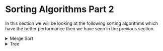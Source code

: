 # Sorting Algorithms Part 2

In this section we will be looking at the following sorting algorithms which have the better performance then we have seen in the previous section.

<details>
  <summary> Merge Sort </summary>

# What is Merge Sort?

- Merge sort is a divide and conquer algorithm.
- It divides input array in two halves, calls itself for the two halves and then merges the two sorted halves.

![mergr sort](./assets/merge_sort_concept.png)

## How does it work?

Let's take the example from the image above and see how merge sort works.

```text
arr = [ 3,8 ,1 ,9 ,4, 0, 5, 7]

Divid the array into two halves:
[ 3, 8, 1, 9 ] [ 4, 0, 5, 7 ]

Divid the array into two halves:
[ 3, 8 ] [ 1, 9 ] [ 4, 0 ] [ 5, 7 ]

Divid the array into two halves - Step 1:
[ 3 ] [ 8 ] [ 1 ] [ 9 ] [ 4 ] [ 0 ] [ 5 ] [ 7 ]

Merge the array - Step 2:
[ 3, 8 ] [ 1, 9 ] [ 0, 4 ] [ 5, 7 ]

Merge the array - Step 3:
[ 1, 3, 8, 9 ] [ 0, 4, 5, 7 ]

Merge the array - Step 4:
[ 0, 1, 3, 4, 5, 7, 8, 9 ]
```

From step 1 to step 2, we need to move pointer eight times, same as from step 2 to step 3 and from step 3 to step 4, so the complexity is `8*3 = 24`.

## Complexity

Let's take a dive into the complexity of merge sort.

```text
Step 1:
[ ] [ ] [ ] [ ] [ ] [ ] [ ] [ ]

Step 2:
[ ] [ ] [ ] [ ]

Step 3:
[ ][ ]

Step 4
[ ]
```

Length of an array = `8`, `8/2 = 4, 8/4 = 2, 8/8 = 1`, let's assume the length of an array is `n` and follow the same pattern, it would be like `n/2`, `n/4`, `n/8` and `1`, 1 = `n/2^k`, `2^k = n`, and `log2^n = k`(k means the total number of merging ), we have merged log2^n times, and each time we need to move pointer `n` times, so the complexity is `n*log2^n`, which is `O(nlogn)`.

```text
length = 8

8*log2^8 = 8*3 = 24(just like the graph below)
```

![complexity](./assets/complexity.png)

## Pseudocode

```text
// Part 1
merge(arr1, arr2):
  result = [], i = 0, j = 0
  while i < arr1.length && j < arr2.length:
    if arr1[i] > arr2[j]:
      add arr2[j] to result
      j++
    else:
      add arr1[i] to result
      i++

either arr1 or arr2 will have something left, pul all remaining elements to result by using loop.

// Part 2
mergeSort(arr):
  if arr.length = 1:
    return arr
  else:
    mid = arr.length/2
    left = arr.slice(0, middle)
    right = arr.slice(middle, arr.length)
    return merge(mergeSort(left), mergeSort(right))
```

**function mergeSort** is a **recursive function**, it will call itself until the length of array is 1, then it will return the array, and then it will merge the array.

**function merge** is a function that will merge two **sorted** arrays into one sorted array.

## Implementation

```ts
// Define merge function
// Need to pass sorted arrays
function merge(arr1: number[], arr2: number[]) {
  let result: number[] = [];
  let i = 0;
  let j = 0;

  while (i < arr1.length && j < arr2.length) {
    if (arr1[i] > arr2[j]) {
      result.push(arr2[j]);
      j++;
    } else {
      result.push(arr1[i]);
      i++;
    }
  }
  // Dealing with the left elements, loop them and add the to the arr
  while (i < arr1.length) {
    result.push(arr1[i]);
    i++;
  }
  while (j < arr2.length) {
    result.push(arr2[j]);
    j++;
  }
  return result;
}
// console.log(merge([1, 5, 9], [-3, 2, 7]));

function mergeSort(arr: number[]): number[] {
  if (arr.length <= 1) {
    return arr;
  } else {
    let middle = Math.floor(arr.length / 2);
    let left = arr.slice(0, middle);
    let right = arr.slice(middle, arr.length);
    return merge(mergeSort(left), mergeSort(right));
  }
}

console.log(mergeSort([13, 9, 10, 4, 7, 2, 11, 5, 19, 1]));

/**
 * Result
[
  1,  2,  4,  5,  7,
  9, 10, 11, 13, 19
]
 * 
*/
```

## Big O of Merge Sort

- Worse case: `O(nlogn)`
- Best case: `O(nlogn)`
- Average case: `O(nlogn)`

When using merge sort, we know that it has to divide the array into two havles and then merge them wherther the array is sorted or not, so the best case, worse case and average case are all the same.

Take a look at the code, when implementing merge sort, we have created several new arrays (left, right) and recursive calls, so the space complexity is `O(n)`.

### Resources

[Learn Merge Sort in 13 minutes](https://www.youtube.com/watch?v=3j0SWDX4AtU)
[Sort List - Merge Sort](https://www.youtube.com/watch?v=TGveA1oFhrc)

</details>

<details>
  <summary>Tree</summary>

# What is Tree?

Tree is a data structure that consists of nodes in a parent/child relationship.

- A tree should have only one root node.
- Another definition of tree is "tree is acyclic", which means there is **no cycle** in the tree.

![tree](./assets/tree.png)

## Various types of trees

- Binary Tree

  - Each node can have **at most two** children.

- Complete Binary Tree

  - Every level of the tree is **filled** except for the last level.
  - The last level is filled from **left to right**.

- Full Binary Tree

  - Every node has **0 or 2** children.

- Max Heap
  - Parent nodes are **always larger** than child nodes.

<details>
